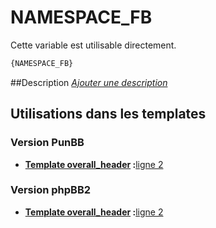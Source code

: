 # NAMESPACE_FB


Cette variable est utilisable directement.

```html
{NAMESPACE_FB}
```

##Description
[*Ajouter une description*](https://fa-tvars.appspot.com/var/NAMESPACE_FB)

## Utilisations dans les templates

### Version PunBB

* __[Template overall_header](../tpl/var/punbb/overall_header.md#readme) :__[ligne 2](../tpl/src/punbb/overall_header.tpl#L2)

### Version phpBB2

* __[Template overall_header](../tpl/var/subsilver/overall_header.md#readme) :__[ligne 2](../tpl/src/subsilver/overall_header.tpl#L2)